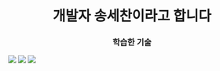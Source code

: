 <h1 align="center">개발자 송세찬이라고 합니다</h1>

<h3 align="center">학습한 기술</h3>


<img src="https://img.shields.io/badge/Python-3776AB?logo=Python">
<img src="https://img.shields.io/badge/C++-00599Clogo=C++">
<img src="https://img.shields.io/badge/androidstudio-3DDC84?logo=androidstudio">
